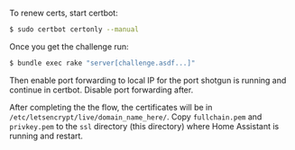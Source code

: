 To renew certs, start certbot:

```sh
$ sudo certbot certonly --manual
```

Once you get the challenge run:

```sh
$ bundle exec rake "server[challenge.asdf...]"
```

Then enable port forwarding to local IP for the port shotgun is running and continue in certbot. Disable port forwarding after.

After completing the the flow, the certificates will be in `/etc/letsencrypt/live/domain_name_here/`. Copy `fullchain.pem` and `privkey.pem` to the `ssl` directory (this directory) where Home Assistant is running and restart.
